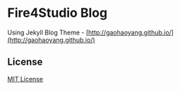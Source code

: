 # Fire4Studio Blog

Using Jekyll Blog Theme - [http://gaohaoyang.github.io/](http://gaohaoyang.github.io/)

## License

[MIT License](https://github.com/faith20/faith20.github.io/blob/master/LICENSE)
